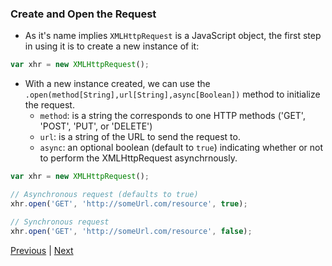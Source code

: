 ### Create and Open the Request
* As it's name implies `XMLHttpRequest` is a JavaScript object, the first step in using it is to create a new instance of it:

```javascript
var xhr = new XMLHttpRequest();
```

* With a new instance created, we can use the `.open(method[String],url[String],async[Boolean])` method to initialize the request.
  * `method`: is a string the corresponds to one HTTP methods ('GET', 'POST', 'PUT', or 'DELETE')
  * `url`: is a string of the URL to send the request to.
  * `async`: an optional boolean (default to `true`) indicating whether or not to perform the XMLHttpRequest asynchrnously.

```javascript
var xhr = new XMLHttpRequest();

// Asynchronous request (defaults to true)
xhr.open('GET', 'http://someUrl.com/resource', true);

// Synchronous request
xhr.open('GET', 'http://someUrl.com/resource', false);
```

[Previous](xhrObject.md) | [Next](send.md)
